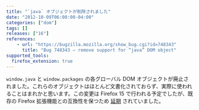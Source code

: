 ```yaml
---
title: "`java` オブジェクトが削除されました"
date: "2012-10-09T06:00:00-04:00"
categories: ["dom"]
tags: []
releases: ["16"]
references:
    - url: "https://bugzilla.mozilla.org/show_bug.cgi?id=748343"
      title: "Bug 748343 – remove support for “java” DOM object"
supported_tools:
  firefox_extension: true
---
```

`window.java` と `window.packages` の各グローバル DOM オブジェクトが廃止されました。これらのオブジェクトはほとんど文書化されておらず、実際に使われることはまれかと思います。この変更は Firefox 15 で行われる予定でしたが、既存の Firefox 拡張機能との互換性を保つため [延期](https://bugzilla.mozilla.org/show_bug.cgi?id=778073) されていました。

